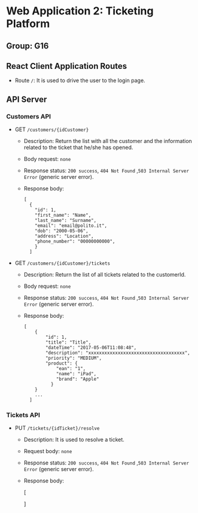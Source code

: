 # Web Application 2: Ticketing Platform
## Group: G16

## __React Client Application Routes__

- Route `/`: It is used to drive the user to the login page.

## __API Server__

### __Customers API__
- GET `/customers/{idCustomer}`
    - Description: Return the list with all the customer and the information related to the ticket that he/she has opened.
    - Body request: `none`
    - Response status: `200 success`, `404 Not Found` ,`503 Internal Server Error` (generic server error).
    - Response body:

          [
            {
              "id": 1,
              "first_name": "Name",
              "last_name": "Surname",
              "email": "email@polito.it",
              "dob": "2000-05-06",
              "address": "Location",
              "phone_number": "00000000000",
              }
            ]

- GET `/customers/{idCustomer}/tickets`
    - Description: Return the list of all tickets related to the customerId.
    - Body request: `none`
    - Response status: `200 success`, `404 Not Found` ,`503 Internal Server Error` (generic server error).
    - Response body:
                  
          [
              {
                  "id": 1,
                  "title": "Title",
                  "dateTime": "2017-05-06T11:08:48", 
                  "description": "xxxxxxxxxxxxxxxxxxxxxxxxxxxxxxxxxxxx",
                  "priority": "MEDIUM",
                  "product": {
                      "ean": "1",
                      "name": "iPad",
                      "brand": "Apple"
                    }
              }
              ...
            ]
                    


### __Tickets API__

- PUT `/tickets/{idTicket}/resolve`
    - Description: It is used to resolve a ticket.
    - Request body: `none`
    - Response status: `200 success`, `404 Not Found` ,`503 Internal Server Error` (generic server error).
    - Response body:
        
        [
   
        ]


    
